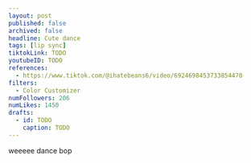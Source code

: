 ```yaml
---
layout: post
published: false
archived: false
headline: Cute dance
tags: [lip sync]
tiktokLink: TODO
youtubeID: TODO
references:
  - https://www.tiktok.com/@ihatebeans6/video/6924698453733854470
filters:
  - Color Customizer
numFollowers: 206
numLikes: 1450
drafts:
  - id: TODO
    caption: TODO
---
```


weeeee dance bop
